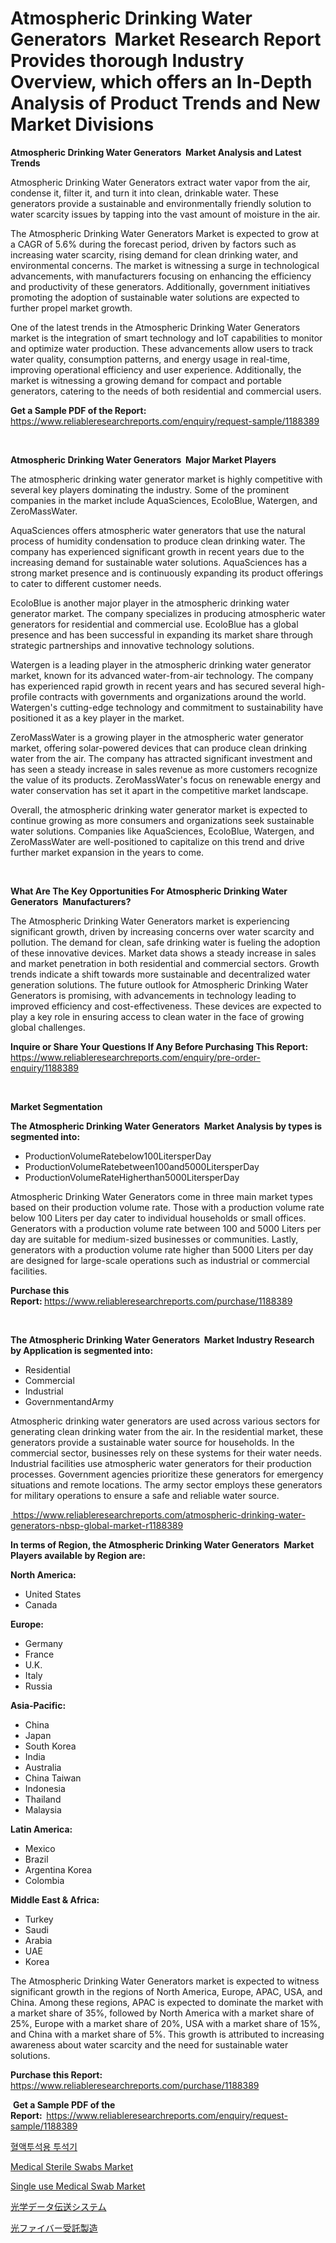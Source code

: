 <p><h1>Atmospheric Drinking Water Generators  Market Research Report Provides thorough Industry Overview, which offers an In-Depth Analysis of Product Trends and New Market Divisions</h1></p><p><strong>Atmospheric Drinking Water Generators  Market Analysis and Latest Trends</strong></p>
<p><p>Atmospheric Drinking Water Generators extract water vapor from the air, condense it, filter it, and turn it into clean, drinkable water. These generators provide a sustainable and environmentally friendly solution to water scarcity issues by tapping into the vast amount of moisture in the air.</p><p>The Atmospheric Drinking Water Generators Market is expected to grow at a CAGR of 5.6% during the forecast period, driven by factors such as increasing water scarcity, rising demand for clean drinking water, and environmental concerns. The market is witnessing a surge in technological advancements, with manufacturers focusing on enhancing the efficiency and productivity of these generators. Additionally, government initiatives promoting the adoption of sustainable water solutions are expected to further propel market growth.</p><p>One of the latest trends in the Atmospheric Drinking Water Generators market is the integration of smart technology and IoT capabilities to monitor and optimize water production. These advancements allow users to track water quality, consumption patterns, and energy usage in real-time, improving operational efficiency and user experience. Additionally, the market is witnessing a growing demand for compact and portable generators, catering to the needs of both residential and commercial users.</p></p>
<p><strong>Get a Sample PDF of the Report:&nbsp;</strong> <a href="https://www.reliableresearchreports.com/enquiry/request-sample/1188389">https://www.reliableresearchreports.com/enquiry/request-sample/1188389</a></p>
<p>&nbsp;</p>
<p><strong>Atmospheric Drinking Water Generators  Major Market Players</strong></p>
<p><p>The atmospheric drinking water generator market is highly competitive with several key players dominating the industry. Some of the prominent companies in the market include AquaSciences, EcoloBlue, Watergen, and ZeroMassWater.</p><p>AquaSciences offers atmospheric water generators that use the natural process of humidity condensation to produce clean drinking water. The company has experienced significant growth in recent years due to the increasing demand for sustainable water solutions. AquaSciences has a strong market presence and is continuously expanding its product offerings to cater to different customer needs.</p><p>EcoloBlue is another major player in the atmospheric drinking water generator market. The company specializes in producing atmospheric water generators for residential and commercial use. EcoloBlue has a global presence and has been successful in expanding its market share through strategic partnerships and innovative technology solutions.</p><p>Watergen is a leading player in the atmospheric drinking water generator market, known for its advanced water-from-air technology. The company has experienced rapid growth in recent years and has secured several high-profile contracts with governments and organizations around the world. Watergen's cutting-edge technology and commitment to sustainability have positioned it as a key player in the market.</p><p>ZeroMassWater is a growing player in the atmospheric water generator market, offering solar-powered devices that can produce clean drinking water from the air. The company has attracted significant investment and has seen a steady increase in sales revenue as more customers recognize the value of its products. ZeroMassWater's focus on renewable energy and water conservation has set it apart in the competitive market landscape.</p><p>Overall, the atmospheric drinking water generator market is expected to continue growing as more consumers and organizations seek sustainable water solutions. Companies like AquaSciences, EcoloBlue, Watergen, and ZeroMassWater are well-positioned to capitalize on this trend and drive further market expansion in the years to come.</p></p>
<p>&nbsp;</p>
<p><strong>What Are The Key Opportunities For Atmospheric Drinking Water Generators  Manufacturers?</strong></p>
<p><p>The Atmospheric Drinking Water Generators market is experiencing significant growth, driven by increasing concerns over water scarcity and pollution. The demand for clean, safe drinking water is fueling the adoption of these innovative devices. Market data shows a steady increase in sales and market penetration in both residential and commercial sectors. Growth trends indicate a shift towards more sustainable and decentralized water generation solutions. The future outlook for Atmospheric Drinking Water Generators is promising, with advancements in technology leading to improved efficiency and cost-effectiveness. These devices are expected to play a key role in ensuring access to clean water in the face of growing global challenges.</p></p>
<p><strong>Inquire or Share Your Questions If Any Before Purchasing This Report:</strong> <a href="https://www.reliableresearchreports.com/enquiry/pre-order-enquiry/1188389">https://www.reliableresearchreports.com/enquiry/pre-order-enquiry/1188389</a></p>
<p>&nbsp;</p>
<p><strong>Market Segmentation</strong></p>
<p><strong>The Atmospheric Drinking Water Generators  Market Analysis by types is segmented into:</strong></p>
<p><ul><li>ProductionVolumeRatebelow100LitersperDay</li><li>ProductionVolumeRatebetween100and5000LitersperDay</li><li>ProductionVolumeRateHigherthan5000LitersperDay</li></ul></p>
<p><p>Atmospheric Drinking Water Generators come in three main market types based on their production volume rate. Those with a production volume rate below 100 Liters per day cater to individual households or small offices. Generators with a production volume rate between 100 and 5000 Liters per day are suitable for medium-sized businesses or communities. Lastly, generators with a production volume rate higher than 5000 Liters per day are designed for large-scale operations such as industrial or commercial facilities.</p></p>
<p><strong>Purchase this Report:&nbsp;</strong><a href="https://www.reliableresearchreports.com/purchase/1188389">https://www.reliableresearchreports.com/purchase/1188389</a></p>
<p>&nbsp;</p>
<p><strong>The Atmospheric Drinking Water Generators  Market Industry Research by Application is segmented into:</strong></p>
<p><ul><li>Residential</li><li>Commercial</li><li>Industrial</li><li>GovernmentandArmy</li></ul></p>
<p><p>Atmospheric drinking water generators are used across various sectors for generating clean drinking water from the air. In the residential market, these generators provide a sustainable water source for households. In the commercial sector, businesses rely on these systems for their water needs. Industrial facilities use atmospheric water generators for their production processes. Government agencies prioritize these generators for emergency situations and remote locations. The army sector employs these generators for military operations to ensure a safe and reliable water source.</p></p>
<p><a href="https://www.reliableresearchreports.com/atmospheric-drinking-water-generators-nbsp-global-market-r1188389">&nbsp;https://www.reliableresearchreports.com/atmospheric-drinking-water-generators-nbsp-global-market-r1188389</a></p>
<p><strong>In terms of Region, the Atmospheric Drinking Water Generators  Market Players available by Region are:</strong></p>
<p>
    <p> <strong> North America: </strong>
        <ul>
            <li>United States</li>
            <li>Canada</li>
        </ul>
        </p> 
    <p> <strong> Europe: </strong>
        <ul>
            <li>Germany</li>
            <li>France</li>
            <li>U.K.</li>
            <li>Italy</li>
            <li>Russia</li>
        </ul>
        </p> 
    <p> <strong> Asia-Pacific: </strong>
        <ul>
            <li>China</li>
            <li>Japan</li>
            <li>South Korea</li>
            <li>India</li>
            <li>Australia</li>
            <li>China Taiwan</li>
            <li>Indonesia</li>
            <li>Thailand</li>
            <li>Malaysia</li>
        </ul>
        </p> 
    <p> <strong> Latin America: </strong>
        <ul>
            <li>Mexico</li>
            <li>Brazil</li>
            <li>Argentina Korea</li>
            <li>Colombia</li>
        </ul>
        </p> 
    <p> <strong> Middle East & Africa: </strong>
        <ul>
            <li>Turkey</li>
            <li>Saudi</li>
            <li>Arabia</li>
            <li>UAE</li>
            <li>Korea</li>
        </ul>
    </p>
    </p>
<p><p>The Atmospheric Drinking Water Generators market is expected to witness significant growth in the regions of North America, Europe, APAC, USA, and China. Among these regions, APAC is expected to dominate the market with a market share of 35%, followed by North America with a market share of 25%, Europe with a market share of 20%, USA with a market share of 15%, and China with a market share of 5%. This growth is attributed to increasing awareness about water scarcity and the need for sustainable water solutions.</p></p>
<p><strong>Purchase this Report: </strong><a href="https://www.reliableresearchreports.com/purchase/1188389">https://www.reliableresearchreports.com/purchase/1188389</a></p>
<p>&nbsp;<strong>Get a Sample PDF of the Report:&nbsp;&nbsp;</strong><a href="https://www.reliableresearchreports.com/enquiry/request-sample/1188389">https://www.reliableresearchreports.com/enquiry/request-sample/1188389</a></p>
<p><strong></strong></p>
<p><p><a href="https://github.com/bbbexter1/Market-Research-Report-List-1/blob/main/5978811126085.md">혈액투석용 투석기</a></p><p><a href="https://github.com/bobicer/Market-Research-Report-List-3/blob/main/medical-sterile-swabs-market.md">Medical Sterile Swabs Market</a></p><p><a href="https://github.com/timeliteaut/Market-Research-Report-List-3/blob/main/single-use-medical-swab-market.md">Single use Medical Swab Market</a></p><p><a href="https://github.com/cbigkbh02719/Market-Research-Report-List-2/blob/main/3349494118655.md">光学データ伝送システム</a></p><p><a href="https://github.com/ReganWisoky2023/Market-Research-Report-List-2/blob/main/3560127118656.md">光ファイバー受託製造</a></p></p>